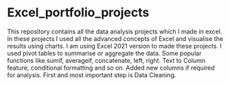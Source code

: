 # Excel_portfolio_projects
This repository contains all the data analysis projects which I made in excel. In these projects I used all the advanced concepts of Excel and visualise the results using charts.
I am using Excel 2021 version to made these projects.
I used pivot tables to summarise or aggregate the data. Some popular functions like sumif, averageif, concatenate, left, right. Text to Column feature, conditional formatting and so on.
Added new columns if required for analysis.
First and most important step is Data Cleaning.
